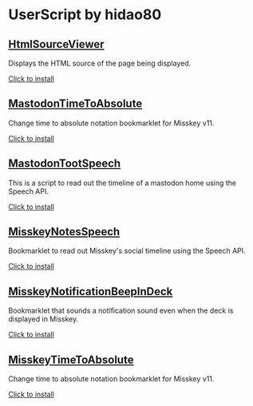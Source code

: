# UserScript by hidao80

## [HtmlSourceViewer](HtmlSourceViewer/README.md)  
Displays the HTML source of the page being displayed.

[Click to install](https://github.com/hidao80/UserScript/raw/main/HtmlSoruceViewer/HtmlSourceViewer.user.js)

## [MastodonTimeToAbsolute](MastodonTimeToAbsolute/README.md)  
Change time to absolute notation bookmarklet for Misskey v11.  

[Click to install](https://github.com/hidao80/UserScript/raw/main/MastodonTimeToAbsolute/MastodonTimeToAbsolute.user.js)

## [MastodonTootSpeech](MastodonTootSpeech/README.md)  
This is a script to read out the timeline of a mastodon home using the Speech API.  

[Click to install](https://github.com/hidao80/UserScript/raw/main/MastodonTootSpeech/MastodonTootSpeech.user.js)

## [MisskeyNotesSpeech](MisskeyNotesSpeech/README.md)  
Bookmarklet to read out Misskey's social timeline using the Speech API.  

[Click to install](https://github.com/hidao80/UserScript/raw/main/MisskeyNotesSpeech/MisskeyNotesSpeech.user.js)

## [MisskeyNotificationBeepInDeck](MisskeyNotificationBeepInDeck/README.md)  
Bookmarklet that sounds a notification sound even when the deck is displayed in Misskey.  

[Click to install](https://github.com/hidao80/UserScript/raw/main/MisskeyNotificationBeepInDeck/MisskeyNotificationBeepInDeck.user.js)

## [MisskeyTimeToAbsolute](MisskeyTimeToAbsolute/README.md)  
Change time to absolute notation bookmarklet for Misskey v11.  

[Click to install](https://github.com/hidao80/UserScript/raw/main/MisskeyTimeToAbsolute/MisskeyTimeToAbsolute.user.js)
